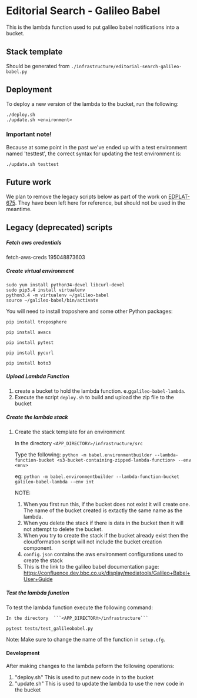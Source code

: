 # Editorial Search - Galileo Babel

This is the lambda function used to put galileo babel notifications into a bucket.

## Stack template

Should be generated from `./infrastructure/editorial-search-galileo-babel.py`

## Deployment
To deploy a new version of the lambda to the bucket, run the following:

```
./deploy.sh
./update.sh <environment>
```
### Important note!
Because at some point in the past we've ended up with a test environment named 'testtest', the correct syntax for updating the test environment is:

```
./update.sh testtest
```

## Future work

We plan to remove the legacy scripts below as part of the work on [EDPLAT-675](https://jira.dev.bbc.co.uk/browse/EDPLAT-675). They have been left here for reference, but should not be used in the meantime.

## Legacy (deprecated) scripts

##### Fetch aws credentials #####
fetch-aws-creds 195048873603

##### Create virtual environment

```
sudo yum install python34-devel libcurl-devel
sudo pip3.4 install virtualenv
python3.4 -m virtualenv ~/galileo-babel
source ~/galileo-babel/bin/activate
```

You will need to install troposhere and some other Python packages:

```pip install troposphere```

```pip install awacs```

```pip install pytest```

```pip install pycurl```

```pip install boto3```

##### Upload Lambda Function
1. create a bucket to hold the lambda function. e.g```galileo-babel-lambda```. 
2. Execute the script ```deploy.sh``` to build and upload the zip file to the bucket

##### Create the lambda stack

1. Create the stack template for an environment
    
    In the directory  ```<APP_DIRECTORY>/infrastructure/src``` 
    
    Type the following:
    ```python -m babel.environmentbuilder --lambda-function-bucket <s3-bucket-containing-zipped-lambda-function> --env <env> ```

    eg:
    ```python -m babel.environmentbuilder --lambda-function-bucket galileo-babel-lambda --env int ```

    NOTE: 
    1. When you first run this, if the bucket does not exist it will create one. The name of the bucket created is extactly the same name as the lambda.
    2. When you delete the stack if there is data in the bucket then it will not attempt to delete the bucket.
    3. When you try to create the stack if the bucket already exist then the cloudformation script will not include the bucket creation component.
    4. ```config.json``` contains the aws environment configurations used to create the stack
    5. This is the link to the galileo babel documentation page: https://confluence.dev.bbc.co.uk/display/mediatools/Galileo+Babel+User+Guide

##### Test the lambda function

To test the lambda function execute the following command: 

    In the directory  ```<APP_DIRECTORY>/infrastructure``` 

```pytest tests/test_galileobabel.py```

Note: Make sure to change the name of the function in  ```setup.cfg```.

#### Development ####
After making changes to the lambda peform the  following operations:
1. "deploy.sh" This is used to put new code in to the bucket
2. "update.sh" This is used to update the lambda to use the new code in the bucket



